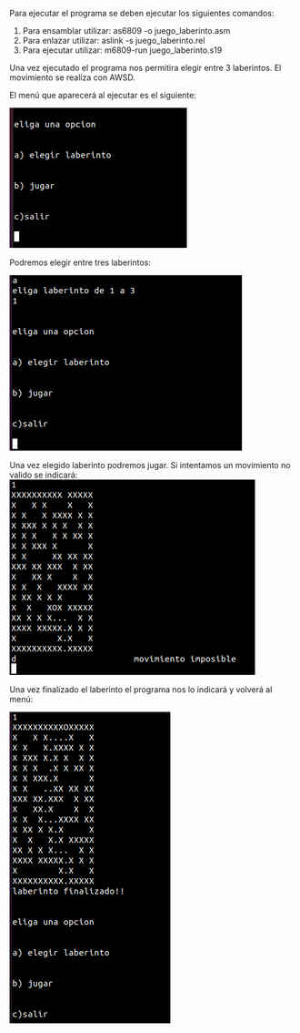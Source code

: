 Para ejecutar el programa se deben ejecutar los siguientes comandos:
  1. Para ensamblar utilizar: as6809 -o juego_laberinto.asm
  2. Para enlazar utilizar: aslink -s juego_laberinto.rel
  3. Para ejecutar utilizar: m6809-run juego_laberinto.s19

Una vez ejecutado el programa nos permitira elegir entre 3 laberintos.
El movimiento se realiza con AWSD.

El menú que aparecerá al ejecutar es el siguiente:




![img](https://github.com/David-JS01/ensamblador-6809/blob/main/imagenes%20laberinto/Captura%20de%20pantalla%201.png)


Podremos elegir entre tres laberintos:





![img](https://github.com/David-JS01/ensamblador-6809/blob/main/imagenes%20laberinto/Captura%20de%20pantalla%202.png)


Una vez elegido laberinto podremos jugar. Si intentamos un movimiento no valido se indicará:
![img](https://github.com/David-JS01/ensamblador-6809/blob/main/imagenes%20laberinto/Captura%20de%20pantalla%203.png)





Una vez finalizado el laberinto el programa nos lo indicará y volverá al menú:



![img](https://github.com/David-JS01/ensamblador-6809/blob/main/imagenes%20laberinto/Captura%20de%20pantalla%204.png)
